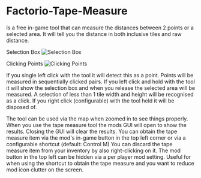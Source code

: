 # Factorio-Tape-Measure

Is a free in-game tool that can measure the distances between 2 points or a selected area. It will tell you the distance in both inclusive tiles and raw distance.

Selection Box
![Selection Box](https://media.giphy.com/media/Bk7NvuMRa8qr1X3Nfj/giphy.gif)

Clicking Points
![Clicking Points](https://media.giphy.com/media/5zsdp1w8VO0KsYxQq8/giphy.gif)

If you single left click with the tool it will detect this as a point. Points will be measured in sequentially clicked pairs.
If you left click and hold with the tool it will show the selection box and when you release the selected area will be measured. A selection of less than 1 tile width and height will be recognised as a click.
If you right click (configurable) with the tool held it will be disposed of.

The tool can be used via the map when zoomed in to see things properly.
When you use the tape measure tool the mods GUI will open to show the results. Closing the GUI will clear the results.
You can obtain the tape measure item via the mod's in-game button in the top left corner or via a configurable shortcut (default: Control M)
You can discard the tape measure item from your inventory by also right-clicking on it.
The mod button in the top left can be hidden via a per player mod setting. Useful for when using the shortcut to obtain the tape measure and you want to reduce mod icon clutter on the screen.
